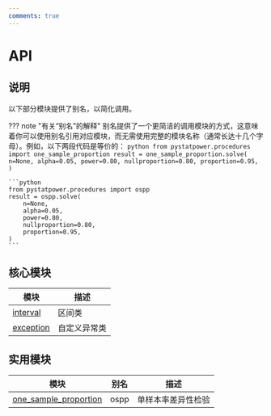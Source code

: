 ```yaml
---
comments: true
---
```


# API

## 说明

以下部分模块提供了别名，以简化调用。

<!-- prettier-ignore-start -->
??? note "有关“别名”的解释"
    别名提供了一个更简洁的调用模块的方式，这意味着你可以使用别名引用对应模块，而无需使用完整的模块名称（通常长达十几个字母）。例如，以下两段代码是等价的：
    ```python
    from pystatpower.procedures import one_sample_proportion
    result = one_sample_proportion.solve(
        n=None,
        alpha=0.05,
        power=0.80,
        nullproportion=0.80,
        proportion=0.95,
    )
    ```

    ```python
    from pystatpower.procedures import ospp
    result = ospp.solve(
        n=None,
        alpha=0.05,
        power=0.80,
        nullproportion=0.80,
        proportion=0.95,
    )
    ```
<!-- prettier-ignore-end -->

## 核心模块

| 模块                      | 描述         |
| ------------------------- | ------------ |
| [interval](interval.md)   | 区间类       |
| [exception](exception.md) | 自定义异常类 |

## 实用模块

| 模块                                                           | 别名 | 描述               |
| -------------------------------------------------------------- | ---- | ------------------ |
| [one_sample_proportion](./procedures/one_sample_proportion.md) | ospp | 单样本率差异性检验 |
